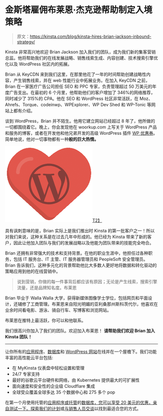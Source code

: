 # 金斯塔雇佣布莱恩·杰克逊帮助制定入境策略

> 原文：<https://kinsta.com/blog/kinsta-hires-brian-jackson-inbound-strategy/>

Kinsta 非常高兴地欢迎 Brian Jackson 加入我们的团队，成为我们新的集客营销总监。他将帮助我们的在线发展战略、销售线索生成、内容创建、技术搜索引擎优化以及 WordPress 社区内的拓展。

Brian 从 KeyCDN 来到我们这里，在那里他花了一年的时间帮助创建战略性内容，产生销售线索，并在 web 性能行业中拓展业务。在加入 KeyCDN 之前，Brian 在一家医疗广告公司担任 SEO 和 PPC 专家，负责管理超过 50 万美元的年度广告支出。在最初的 6 个月里，他帮助他们的客户增加了 346%的网络推荐，同时减少了 315%的 CPA。他在 SEO 和 WordPress 社区非常活跃，在 Moz、Ahrefs、Torque、codeinwp、WPExplorer、WP Dev Shed 和 WP-Tonic 等网站上都有介绍。

谈到 WordPress，Brian 并不陌生。他用它建立网站已经超过 8 年了，他所做的一切都围绕着它。晚上，你会发现他在 woorkup.com 上写关于 WordPress 产品和服务的博客，或者在开发他和他兄弟开发的高级 WordPress 插件 [WP 优惠券](https://kinsta.com/blog/wordpress-coupon-plugin/)。简单地说，他对一切事物都有一种**般的巨大热情。**

[![love wordpress](img/2c6f58c5d7afa47bf49623461c421d31.png)T2】](https://kinsta.com/wp-content/uploads/2016/08/love-wordpress.png)

具有讽刺意味的是，Brian 实际上是我们推出时 Kinsta 的第一批客户之一！所以对我们来说，这种关系是在过去几年中形成的。他已经为 Kinsta 带来了新的客户，因此让他加入团队与我们的发展战略以及他能为团队带来的技能完全吻合。

Brian 还拥有非常强大的技术和支持背景。在他的职业生涯中，他担任过各种职务，包括 IT 服务台、IT 主管、IT 服务器管理员和 PeopleSoft 安全管理员。Brian 告诉我们，这种多元化的背景帮助他比大多数人更好地将数据和转化驱动的策略应用到他的在线营销中。

> 说到营销，你做的每一件事背后都应该有原因；无论是产生线索，搜索引擎流量，还是品牌知名度。布莱恩

Brian 毕业于 Walla Walla 大学，获得新媒体图像学士学位，包括网页和平面设计，还辅修了工商管理。布莱恩来自阳光明媚的亚利桑那州斯科茨代尔，他喜欢在业余时间看电影、游泳、骑自行车、写博客和浏览网站。

布莱恩在推特上最活跃，你可以和他联系。

我们很高兴你加入了我们的团队。欢迎加入布莱恩！ **请帮助我们欢迎 Brian 加入 Kinsta 团队！**

* * *

让你所有的[应用程序](https://kinsta.com/application-hosting/)、[数据库](https://kinsta.com/database-hosting/)和 [WordPress 网站](https://kinsta.com/wordpress-hosting/)在线并在一个屋檐下。我们功能丰富的高性能云平台包括:

*   在 MyKinsta 仪表盘中轻松设置和管理
*   24/7 专家支持
*   最好的谷歌云平台硬件和网络，由 Kubernetes 提供最大的可扩展性
*   面向速度和安全性的企业级 Cloudflare 集成
*   全球受众覆盖全球多达 35 个数据中心和 275 多个 pop

在第一个月使用托管的[应用程序或托管](https://kinsta.com/application-hosting/)的[数据库，您可以享受 20 美元的优惠，亲自测试一下。探索我们的](https://kinsta.com/database-hosting/)[计划](https://kinsta.com/plans/)或[与销售人员交谈](https://kinsta.com/contact-us/)以找到最适合您的方式。